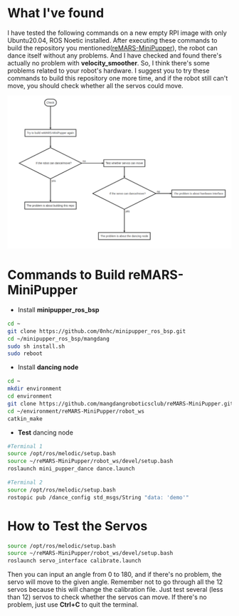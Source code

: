 # What I've found

I have tested the following commands on a new empty RPI image with only Ubuntu20.04, ROS Noetic installed. After executing these commands to build the repository you mentioned([reMARS-MiniPupper](https://github.com/mangdangroboticsclub/reMARS-MiniPupper)), the robot can dance itself without any problems. And I have checked and found there's actually no problem with **velocity_smoother**. So, I think there's some problems related to your robot's hardware. I suggest you to try these commands to build this repository one more time, and if the robot still can't move, you should check whether all the servos could move.

![12](imgs/12.png)



# Commands to Build reMARS-MiniPupper

* Install **minipupper_ros_bsp**

```sh
cd ~
git clone https://github.com/0nhc/minipupper_ros_bsp.git
cd ~/minipupper_ros_bsp/mangdang
sudo sh install.sh
sudo reboot
```

* Install **dancing node**

```sh
cd ~
mkdir environment
cd environment
git clone https://github.com/mangdangroboticsclub/reMARS-MiniPupper.git
cd ~/environment/reMARS-MiniPupper/robot_ws
catkin_make
```

* **Test** dancing node

```sh
#Terminal 1
source /opt/ros/melodic/setup.bash
source ~/reMARS-MiniPupper/robot_ws/devel/setup.bash
roslaunch mini_pupper_dance dance.launch
```

```sh
#Terminal 2
source /opt/ros/melodic/setup.bash
rostopic pub /dance_config std_msgs/String "data: 'demo'"
```

# How to Test the Servos

```sh
source /opt/ros/melodic/setup.bash
source ~/reMARS-MiniPupper/robot_ws/devel/setup.bash
roslaunch servo_interface calibrate.launch
```

Then you can input an angle from 0 to 180, and if there's no problem, the servo will move to the given angle. Remember not to go through all the 12 servos because this will change the calibration file. Just test several (less than 12) servos to check whether the servos can move. If there's no problem, just use **Ctrl+C** to quit the terminal.
